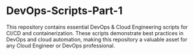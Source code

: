 # DevOps-Scripts-Part-1
This repository contains essential DevOps &amp; Cloud Engineering scripts for CI/CD and containerization. These scripts demonstrate best practices in DevOps and cloud automation, making this repository a valuable asset for any Cloud Engineer or DevOps professional.
